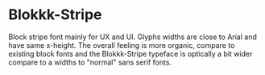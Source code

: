 # Blokkk-Stripe
Block stripe font mainly for UX and UI. Glyphs widths are close to Arial and have same x-height. The overall feeling is more organic, compare to existing block fonts and the Blokkk-Stripe typeface is optically a bit wider compare to a widths to "normal" sans serif fonts.
